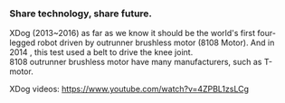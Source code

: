 ### Share technology, share future.

XDog (2013~2016) as far as we know it should be the world's first four-legged robot driven by outrunner brushless motor (8108 Motor). And in 2014 , this test used a belt to drive the knee joint.  
8108 outrunner  brushless motor have many manufacturers, such as T-motor.

XDog videos: https://www.youtube.com/watch?v=4ZPBL1zsLCg
